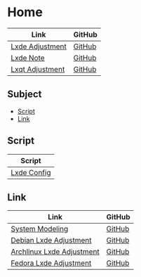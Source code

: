 

# Home

| Link | GitHub |
| ---- | ------ |
| [Lxde Adjustment](https://samwhelp.github.io/lxde-adjustment/) | [GitHub](https://github.com/samwhelp/lxde-adjustment) |
| [Lxde Note](https://samwhelp.github.io/note-about-lxde/) | [GitHub](https://github.com/samwhelp/note-about-lxde) |
| [Lxqt Adjustment](https://samwhelp.github.io/lxqt-adjustment/) | [GitHub](https://github.com/samwhelp/lxqt-adjustment) |




## Subject

* [Script](#script)
* [Link](#link)




## Script

| Script |
| ------ |
| [Lxde Config](https://github.com/samwhelp/lxde-adjustment/tree/main/prototype/main/lxde-config/full/Main) |




## Link

| Link | GitHub |
| ---- | ------ |
| [System Modeling](https://samwhelp.github.io/system-modeling/) | [GitHub](https://github.com/samwhelp/system-modeling) |
| [Debian Lxde Adjustment](https://samwhelp.github.io/debian-lxde-adjustment/) | [GitHub](https://github.com/samwhelp/debian-lxde-adjustment) |
| [Archlinux Lxde Adjustment](https://samwhelp.github.io/archlinux-lxde-adjustment/) | [GitHub](https://github.com/samwhelp/archlinux-lxde-adjustment) |
| [Fedora Lxde Adjustment](https://samwhelp.github.io/fedora-lxde-adjustment/) | [GitHub](https://github.com/samwhelp/fedora-lxde-adjustment) |
